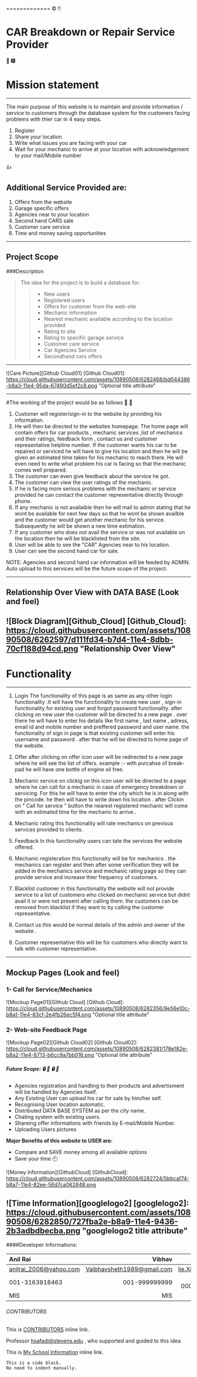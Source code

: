=============
:copyright:  :bangbang: 
# CAR Breakdown or Repair Service Provider

:tada: :fireworks:
# Mission statement
-------------------
The main purpose of this website is to maintain and provide information / service to customers through the database system for the customers facing problems with thier car in 4 easy steps.

1. Register
2. Share your location 
3. Write what issues you are facing with your car
4. Wait for your mechanic to arrive at your location with acknowledgement to your mail/Mobile number

:thumbsup:
## Additional Service Provided are:
1. Offers from the website
2. Garage specific offers
3. Agencies near to your location
4. Second hand CARS sale
5. Customer care service
6. Time and money saving opportunities

--------------
Project Scope
-------------
###Description
> The idea for the project is to build a database for:
>> + New users
>> + Registered users
>> + Offers for customer from the web-site
>> + Mechanic information 
>> + Nearest mechanic available according to the location provided
>> + Rating to site
>> + Rating to specific garage service
>> + Customer care service
>> + Car Agencies Service
>> + Secondhand cars offers

* * *
![Care Picture][Github Cloud01]
[Github Cloud01]: https://cloud.githubusercontent.com/assets/10890508/6282468/bd044386-b8a3-11e4-95da-67490d5ef2c8.png "Optional title attribute"
*****

#The working of the project would be as follows :car: :taxi:
> 
1. Customer will register/sign-in to the website by providing his information.
2. He will then be directed to the websites homepage. The home page will contain offers for car products , mechanic services ,list of mechanics and their ratings, feedback form , contact us and customer representative helpline number. If the customer wants his car to be repaired or serviced he will have to give his location and then he will be given an estimated time taken for his mechanic to reach there. He will even need to write what problem his car is facing so that the mechanic comes well prepared.
3. The customer can even give feedback about the service he got.
4. The customer can view the user ratings of the mechanic.
5. If he is facing more serious problems with the mechanic or service provided he can contact the customer representative directly through phone.
6. If any mechanic is not availaible then he will mail to admin stating that he wont be available for next few days so that he wont be shown availble and the customer would get another mechanic for his service. Subsequently he will be shown a new time estimation.
7. If any customer who does not avail the service or was not available on the location then he will be blacklisted from the site.
8. User will be able to see the "CAR" Agencies near to his location.
9. User can see the second hand car for sale.

NOTE: Agencies and second hand car information will be feeded by ADMIN. Auto upload to this services will be the future scope of the project.

---------------------------------------------------------
## Relationship Over View with DATA BASE (Look and feel)
![Block Diagram][Github_Cloud]
[Github_Cloud]: https://cloud.githubusercontent.com/assets/10890508/6262597/d111fd34-b7d4-11e4-8dbb-70cf188d94cd.png  "Relationship Over View"
--------------------------------------------
# Functionality
--------------------------------------------
1) Login The functionality of this page is as same as any other login functionality .It will have the functionality to create new user , sign-in functionality for existing user and forgot password functionality. after clicking on new user the customer will be directed to a new page . over there he will have to enter his details like first name , last name , adress, email id and mobile number and preffered password and user name. the functionality of sign in page is that existing customer will enter his username and password . after that he will be directed to home page of the website.

2) Offer after clicking on offer icon user will be redirected to a new page where he will see the list of offers. example :- with purcahse of break-pad he will have one bottle of engine oil free.

3) Mechanic service on clickig on this icon user will be directed to a page where he can call for a mechanic in case of emergency breakdown or servicing. For this he will have to enter the city which he is in along with the pincode. he then will have to write down his location . after Clickin on " Call for service " button the nearest registered mechanic will come with an estimated time for the mechanic to arrive..

4) Mechanic rating this functionality will rate mechanics on previous services provided to clients.

5) Feedback In this functionality users can tate the services the website offered.

6) Mechanic registeration this functionalty will be for mechanics . the mechanics can register and then after some verification they will be added in the mechanics service and mechanic rating page so they can provide service and increase thier frequency of customers.

7) Blacklist customer in this functionality the website will not provide service to a list of customers who clicked on mechanic service but didnt avail it or were not present after calling them. the customers can be removed from blacklist if they want to by calling the customer representative.

8) Contact us this would be normal details of the admin and owner of the website .

9) Customer representative this will be for customers who directly want to talk with customer representative.

---------------------------------------------------------
## Mockup Pages (Look and feel)
### 1- Call for Service/Mechanics
![Mockup Page01][Github Cloud]
[Github Cloud]: https://cloud.githubusercontent.com/assets/10890508/6282356/9e56e10c-b8a1-11e4-83cf-2e4fb26ec5f4.png   "Optional title attribute"

### 2- Web-site Feedback Page
![Mockup Page02][Github Cloud02]
[Github Cloud02]: https://cloud.githubusercontent.com/assets/10890508/6282381/178e182e-b8a2-11e4-8713-b6cc9a7bb016.png   "Optional title attribute"

##### Future Scope: :lock: :key: :lock: :key:

*   Agencies registration and handling to their products and advertisment will be handled by Agencies itself.
*   Any Existing User can upload his car for sale by him/her self.
*   Recognising User location automatic.
*   Distributed DATA BASE SYSTEM as per the city name.
*   Chating system with existing users.
*   Shareing offer informations with friends by E-mail/Mobile Number.
*   Uploading Users pictures

__Major Benefits of this website to USER are:__ 
+ Compare and SAVE money among all available options
+ Save your time :clock10:

![Money Information][GithubCloud]
[GithubCloud]: https://cloud.githubusercontent.com/assets/10890508/6282724/5bbcaf74-b8a7-11e4-82ee-56d7ca062848.png

![Time Information][googlelogo2]
[googlelogo2]: https://cloud.githubusercontent.com/assets/10890508/6282850/727fba2e-b8a9-11e4-9436-2b3adbdbecba.png  "googlelogo2 title attribute"
-------------------------------------------------------------------------------------------------------
####Developer Informations:

 Anil Rai | Vibhav | LIE | Ravikant |
:-----------|------------:|:------------:|:------------:|
anilrai_2006@yahoo.com       |      Vaibhavsheth1989@gmail.com |     lie.Xi@gmail.com    | ravi@yahoo.com |
 001-3163918463     |    001-999999999 |    001-00000999999    |  001-0099887766 |
 MIS      |        MIS |     MIS     |  MIS  |
 
###### CONTRIBUTORS
This is [CONTRIBUTORS](https://github.com/AnilRai2015/MIS630Team_01/graphs/contributors "Stevens Institute of Technology") inline link.
 
Professor <hsafadi@stevens.edu> , who supported and guided to this idea

This is [My School Information](http://www.stevens.edu/sit/ "Stevens Institute of Technology") inline link.

```
This is a code block.
No need to indent manually.
```

